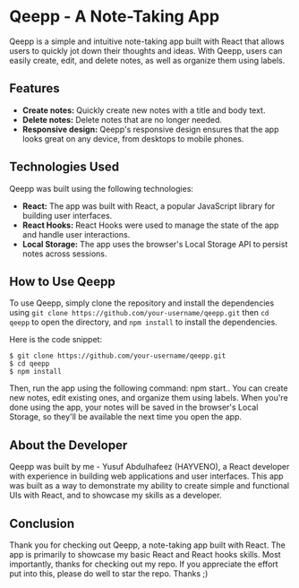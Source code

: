 # Qeepp - A Note-Taking App

Qeepp is a simple and intuitive note-taking app built with React that allows users to quickly jot down their thoughts and ideas. With Qeepp, users can easily create, edit, and delete notes, as well as organize them using labels.

## Features

- **Create notes:** Quickly create new notes with a title and body text.
- **Delete notes:** Delete notes that are no longer needed.
- **Responsive design:** Qeepp's responsive design ensures that the app looks great on any device, from desktops to mobile phones.

## Technologies Used

Qeepp was built using the following technologies:

- **React:** The app was built with React, a popular JavaScript library for building user interfaces.
- **React Hooks:** React Hooks were used to manage the state of the app and handle user interactions.
- **Local Storage:** The app uses the browser's Local Storage API to persist notes across sessions.

## How to Use Qeepp

To use Qeepp, simply clone the repository and install the dependencies using `git clone https://github.com/your-username/qeepp.git` then `cd qeepp` to open the directory, and `npm install` to install the dependencies. 

Here is the code snippet:
``` 
$ git clone https://github.com/your-username/qeepp.git
$ cd qeepp
$ npm install
```



Then, run the app using the following command: npm start.. You can create new notes, edit existing ones, and organize them using labels. When you're done using the app, your notes will be saved in the browser's Local Storage, so they'll be available the next time you open the app.

## About the Developer

Qeepp was built by me - Yusuf Abdulhafeez (HAYVENO), a React developer with experience in building web applications and user interfaces. This app was built as a way to demonstrate my ability to create simple and functional UIs with React, and to showcase my skills as a developer.

## Conclusion

Thank you for checking out Qeepp, a note-taking app built with React. The app is primarily to showcase my basic React and React hooks skills. Most importantly, thanks for checking out my repo. If you appreciate the effort put into this, please do well to star the repo. Thanks ;)
